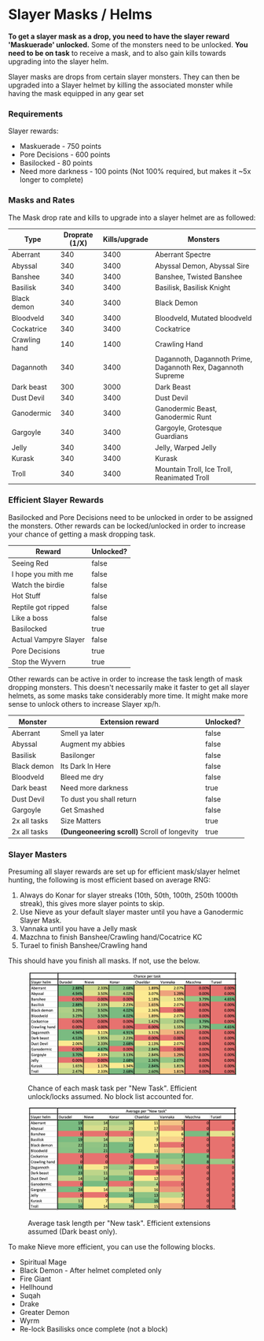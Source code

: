 # Slayer Masks / Helms

**To get a slayer mask as a drop, you need to have the slayer reward 'Maskuerade' unlocked.** Some of the monsters need to be unlocked. **You need to be on task** to receive a mask, and to also gain kills towards upgrading into the slayer helm.

Slayer masks are drops from certain slayer monsters. They can then be upgraded into a Slayer helmet by killing the associated monster while having the mask equipped in any gear set

### Requirements

Slayer rewards:

* Maskuerade - 750 points
* Pore Decisions - 600 points
* Basilocked - 80 points
* Need more darkness - 100 points (Not 100% required, but makes it \~5x longer to complete)

### Masks and Rates

The Mask drop rate and kills to upgrade into a slayer helmet are as followed:

| Type          | Droprate (1/X) | Kills/upgrade | Monsters                                                     |
| ------------- | -------------- | ------------- | ------------------------------------------------------------ |
| Aberrant      | 340            | 3400          | Aberrant Spectre                                             |
| Abyssal       | 340            | 3400          | Abyssal Demon, Abyssal Sire                                  |
| Banshee       | 340            | 3400          | Banshee, Twisted Banshee                                     |
| Basilisk      | 340            | 3400          | Basilisk, Basilisk Knight                                    |
| Black demon   | 340            | 3400          | Black Demon                                                  |
| Bloodveld     | 340            | 3400          | Bloodveld, Mutated bloodveld                                 |
| Cockatrice    | 340            | 3400          | Cockatrice                                                   |
| Crawling hand | 140            | 1400          | Crawling Hand                                                |
| Dagannoth     | 340            | 3400          | Dagannoth, Dagannoth Prime, Dagannoth Rex, Dagannoth Supreme |
| Dark beast    | 300            | 3000          | Dark Beast                                                   |
| Dust Devil    | 340            | 3400          | Dust Devil                                                   |
| Ganodermic    | 340            | 3400          | Ganodermic Beast, Ganodermic Runt                            |
| Gargoyle      | 340            | 3400          | Gargoyle, Grotesque Guardians                                |
| Jelly         | 340            | 3400          | Jelly, Warped Jelly                                          |
| Kurask        | 340            | 3400          | Kurask                                                       |
| Troll         | 340            | 3400          | Mountain Troll, Ice Troll, Reanimated Troll                  |

### Efficient Slayer Rewards

Basilocked and Pore Decisions need to be unlocked in order to be assigned the monsters. Other rewards can be locked/unlocked in order to increase your chance of getting a mask dropping task.

<table><thead><tr><th>Reward</th><th data-type="checkbox">Unlocked?</th></tr></thead><tbody><tr><td>Seeing Red</td><td>false</td></tr><tr><td>I hope you mith me</td><td>false</td></tr><tr><td>Watch the birdie</td><td>false</td></tr><tr><td>Hot Stuff</td><td>false</td></tr><tr><td>Reptile got ripped</td><td>false</td></tr><tr><td>Like a boss</td><td>false</td></tr><tr><td>Basilocked</td><td>true</td></tr><tr><td>Actual Vampyre Slayer</td><td>false</td></tr><tr><td>Pore Decisions</td><td>true</td></tr><tr><td>Stop the Wyvern</td><td>true</td></tr></tbody></table>

Other rewards can be active in order to increase the task length of mask dropping monsters. This doesn't necessarily make it faster to get all slayer helmets, as some masks take considerably more time. It might make more sense to unlock others to increase Slayer xp/h.

<table><thead><tr><th>Monster</th><th>Extension reward</th><th data-type="checkbox">Unlocked?</th></tr></thead><tbody><tr><td>Aberrant</td><td>Smell ya later</td><td>false</td></tr><tr><td>Abyssal</td><td>Augment my abbies</td><td>false</td></tr><tr><td>Basilisk</td><td>Basilonger</td><td>false</td></tr><tr><td>Black demon</td><td>Its Dark In Here</td><td>false</td></tr><tr><td>Bloodveld</td><td>Bleed me dry</td><td>false</td></tr><tr><td>Dark beast</td><td>Need more darkness</td><td>true</td></tr><tr><td>Dust Devil</td><td>To dust you shall return</td><td>false</td></tr><tr><td>Gargoyle</td><td>Get Smashed</td><td>false</td></tr><tr><td>2x all tasks</td><td>Size Matters</td><td>true</td></tr><tr><td>2x all tasks</td><td><strong>(Dungeoneering scroll)</strong> Scroll of longevity</td><td>true</td></tr></tbody></table>



### Slayer Masters

Presuming all slayer rewards are set up for efficient mask/slayer helmet hunting, the following is most efficient based on average RNG:

1. Always do Konar for slayer streaks (10th, 50th, 100th, 250th 1000th streak), this gives more slayer points to skip.
2. Use Nieve as your default slayer master until you have a Ganodermic Slayer Mask.
3. Vannaka until you have a Jelly mask
4. Mazchna to finish Banshee/Crawling hand/Cocatrice KC
5. Turael to finish Banshee/Crawling hand

This should have you finish all masks. If not, use the below.

<figure><img src="../../.gitbook/assets/Screenshot 2023-02-18 at 21.21.16.png" alt=""><figcaption><p>Chance of each mask task per "New Task". Efficient unlock/locks assumed. No block list accounted for.</p></figcaption></figure>

<figure><img src="../../.gitbook/assets/Screenshot 2023-02-18 at 21.21.28.png" alt=""><figcaption><p>Average task length per "New task". Efficient extensions assumed (Dark beast only).</p></figcaption></figure>

To make Nieve more efficient, you can use the following blocks.

* Spiritual Mage
* Black Demon - After helmet completed only
* Fire Giant
* Hellhound
* Suqah
* Drake
* Greater Demon
* Wyrm
* Re-lock Basilisks once complete (not a block)
